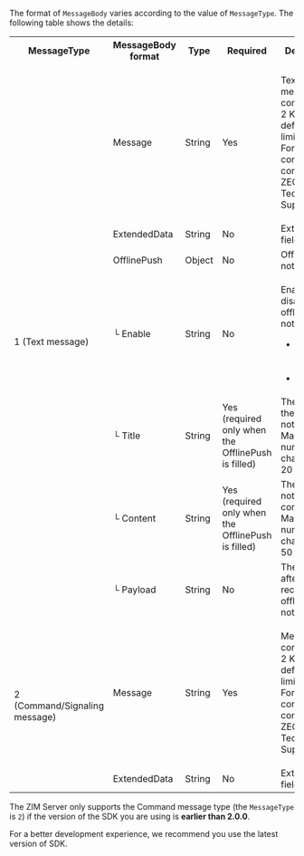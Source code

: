 The format of `MessageBody` varies according to the value of `MessageType`. The following table shows the details: 

<table id="MessageBody">
  <colgroup>
    <col width="20%">
    <col width="20%">
    <col width="15%">
    <col width="15%">
    <col width="30%">
  </colgroup>
  <tbody><tr>
    <th>MessageType</th>
    <th>MessageBody format</th>
    <th>Type</th>
    <th>Required</th>
    <th>Description</th>
  </tr>
  <tr>
    <td rowspan="7">1 (Text message)</td>
    <td>Message</td>
    <td>String</td>
    <td>Yes</td>
    <td><p>Text message content, it is 2 KB by default. Size limit: 32 KB. For a larger configuration, contact ZEGOCLOUD Technical Support.</p></td>
  </tr>
  <tr>
    <td>ExtendedData</td>
    <td>String</td>
    <td>No</td>
    <td>Extension field.</td>
  </tr>
  <tr>
    <td>OfflinePush</td>
    <td>Object</td>
    <td>No</td>
    <td>Offline notification.</td>
  </tr>
  <tr>
    <td>└ Enable</td>
    <td>String</td>
    <td>No</td>
    <td><p>Enable or disable the offline notifications: </p>
<ul><li>0: Enable (by default).</li><li>1: Disable</li></ul></td>
  </tr>
  <tr>
    <td>└ Title</td>
    <td>String</td>
    <td>Yes (required only when the OfflinePush is filled)</td>
    <td>The title of the offline notification. Maximum number of characters: 20</td>
  </tr>
  <tr>
    <td>└ Content</td>
    <td>String</td>
    <td>Yes (required only when the OfflinePush is filled)</td>
    <td>The offline notification content. Maximum number of characters: 50 </td>
  </tr>
  <tr>
    <td>└ Payload</td>
    <td>String</td>
    <td>No</td>
    <td>The action after receiving the offline notification. </td>
  </tr>
  <tr>
    <td rowspan="2">2 (Command/Signaling message)</td>
    <td>Message</td>
    <td>String</td>
    <td>Yes</td>
    <td><p>Message content, it is 2 KB by default. Size limit: 32 KB. For a larger configuration, contact ZEGOCLOUD Technical Support.</p></td>
  </tr>
  <tr>
    <td>ExtendedData</td>
    <td>String</td>
    <td>No</td>
    <td>Extension field.</td>
  </tr>
</tbody></table>


<div class="mk-warning">

The ZIM Server only supports the Command message type (the `MessageType` is `2`) if the version of the SDK you are using is **earlier than 2.0.0**. 

For a better development experience, we recommend you use the latest version of SDK.
</div>




